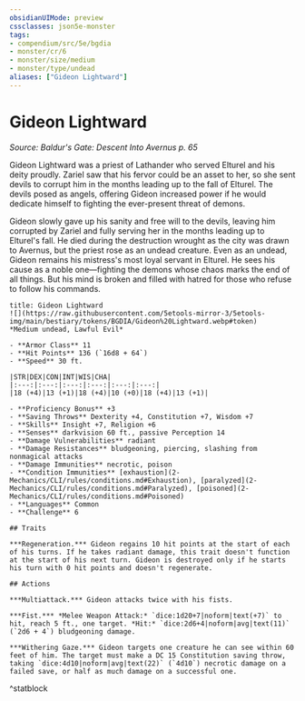 ```yaml
---
obsidianUIMode: preview
cssclasses: json5e-monster
tags:
- compendium/src/5e/bgdia
- monster/cr/6
- monster/size/medium
- monster/type/undead
aliases: ["Gideon Lightward"]
---
```

# Gideon Lightward
*Source: Baldur's Gate: Descent Into Avernus p. 65*  

Gideon Lightward was a priest of Lathander who served Elturel and his deity proudly. Zariel saw that his fervor could be an asset to her, so she sent devils to corrupt him in the months leading up to the fall of Elturel. The devils posed as angels, offering Gideon increased power if he would dedicate himself to fighting the ever-present threat of demons.

Gideon slowly gave up his sanity and free will to the devils, leaving him corrupted by Zariel and fully serving her in the months leading up to Elturel's fall. He died during the destruction wrought as the city was drawn to Avernus, but the priest rose as an undead creature. Even as an undead, Gideon remains his mistress's most loyal servant in Elturel. He sees his cause as a noble one—fighting the demons whose chaos marks the end of all things. But his mind is broken and filled with hatred for those who refuse to follow his commands.

```ad-statblock
title: Gideon Lightward
![](https://raw.githubusercontent.com/5etools-mirror-3/5etools-img/main/bestiary/tokens/BGDIA/Gideon%20Lightward.webp#token)
*Medium undead, Lawful Evil*

- **Armor Class** 11
- **Hit Points** 136 (`16d8 + 64`)
- **Speed** 30 ft.

|STR|DEX|CON|INT|WIS|CHA|
|:---:|:---:|:---:|:---:|:---:|:---:|
|18 (+4)|13 (+1)|18 (+4)|10 (+0)|18 (+4)|13 (+1)|

- **Proficiency Bonus** +3
- **Saving Throws** Dexterity +4, Constitution +7, Wisdom +7
- **Skills** Insight +7, Religion +6
- **Senses** darkvision 60 ft., passive Perception 14
- **Damage Vulnerabilities** radiant
- **Damage Resistances** bludgeoning, piercing, slashing from nonmagical attacks
- **Damage Immunities** necrotic, poison
- **Condition Immunities** [exhaustion](2-Mechanics/CLI/rules/conditions.md#Exhaustion), [paralyzed](2-Mechanics/CLI/rules/conditions.md#Paralyzed), [poisoned](2-Mechanics/CLI/rules/conditions.md#Poisoned)
- **Languages** Common
- **Challenge** 6

## Traits

***Regeneration.*** Gideon regains 10 hit points at the start of each of his turns. If he takes radiant damage, this trait doesn't function at the start of his next turn. Gideon is destroyed only if he starts his turn with 0 hit points and doesn't regenerate.

## Actions

***Multiattack.*** Gideon attacks twice with his fists.

***Fist.*** *Melee Weapon Attack:* `dice:1d20+7|noform|text(+7)` to hit, reach 5 ft., one target. *Hit:* `dice:2d6+4|noform|avg|text(11)` (`2d6 + 4`) bludgeoning damage.

***Withering Gaze.*** Gideon targets one creature he can see within 60 feet of him. The target must make a DC 15 Constitution saving throw, taking `dice:4d10|noform|avg|text(22)` (`4d10`) necrotic damage on a failed save, or half as much damage on a successful one.
```
^statblock